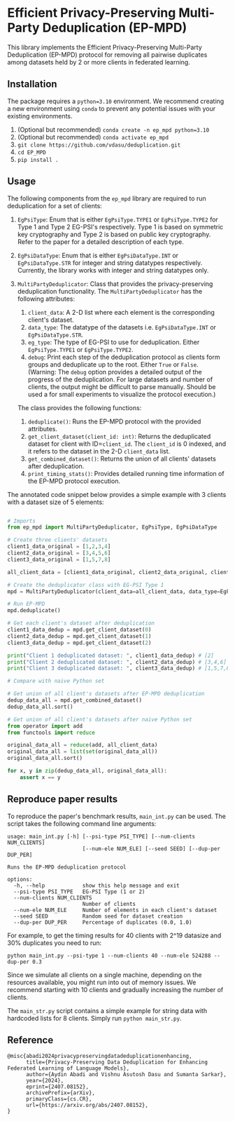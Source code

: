 # Efficient Privacy-Preserving Multi-Party Deduplication (EP-MPD)

This library implements the Efficient Privacy-Preserving Multi-Party Deduplication (EP-MPD) protocol for removing all pairwise duplicates among datasets held by 2 or more clients in federated learning.

## Installation

The package requires a `python=3.10` environment. We recommend creating a new environment using `conda` to prevent any potential issues with your existing environments.

1. (Optional but recommended) `conda create -n ep_mpd python=3.10`
2. (Optional but recommended) `conda activate ep_mpd`
3. `git clone https://github.com/vdasu/deduplication.git`
4. `cd EP_MPD`
5. `pip install .`


## Usage

The following components from the `ep_mpd` library are required to run deduplication for a set of clients:

1. `EgPsiType`: Enum that is either `EgPsiType.TYPE1` or `EgPsiType.TYPE2` for Type 1 and Type 2 EG-PSI's respectively. Type 1 is based on symmetric key cryptography and Type 2 is based on public key cryptography. Refer to the paper for a detailed description of each type. 
2. `EgPsiDataType`: Enum that is either `EgPsiDataType.INT` or `EgPsiDataType.STR` for integer and string datatypes respectively. Currently, the library works with integer and string datatypes only.
3. `MultiPartyDeduplicator`: Class that provides the privacy-preserving deduplication functionality. The `MultiPartyDeduplicator` has the following attributes:
   1. `client_data`: A 2-D list where each element is the corresponding client's dataset.
   2. `data_type`: The datatype of the datasets i.e. `EgPsiDataType.INT` or `EgPsiDataType.STR`.
   3. `eg_type`: The type of EG-PSI to use for deduplication. Either `EgPsiType.TYPE1` or `EgPsiType.TYPE2`.
   4. `debug`: Print each step of the deduplication protocol as clients form groups and deduplicate up to the root. Either `True` or `False`. (Warning: The `debug` option provides a detailed output of the progress of the deduplication. For large datasets and number of clients, the output might be difficult to parse manually. Should be used a for small experiments to visualize the protocol execution.)
  
   The class provides the following functions:
   1. `deduplicate()`: Runs the EP-MPD protocol with the provided attributes.
   2. `get_client_dataset(client_id: int)`: Returns the deduplicated dataset for client with ID=`client_id`. The `client_id` is 0 indexed, and it refers to the dataset in the 2-D `client_data` list.
   3. `get_combined_dataset()`: Returns the union of all clients' datasets after deduplication.
   4. `print_timing_stats()`: Provides detailed running time information of the EP-MPD protocol execution.

The annotated code snippet below provides a simple example with 3 clients with a dataset size of 5 elements:

```python

# Imports
from ep_mpd import MultiPartyDeduplicator, EgPsiType, EgPsiDataType

# Create three clients' datasets
client1_data_original = [1,2,3,4]
client2_data_original = [3,4,5,6]
client3_data_original = [1,5,7,8]

all_client_data = [client1_data_original, client2_data_original, client3_data_original]

# Create the deduplicator class with EG-PSI Type 1
mpd = MultiPartyDeduplicator(client_data=all_client_data, data_type=EgPsiDataType.INT, eg_type=EgPsiType.TYPE1, debug=False)

# Run EP-MPD
mpd.deduplicate()

# Get each client's dataset after deduplication
client1_data_dedup = mpd.get_client_dataset(0)
client2_data_dedup = mpd.get_client_dataset(1)
client3_data_dedup = mpd.get_client_dataset(2)

print("Client 1 deduplicated dataset: ", client1_data_dedup) # [2]
print("Client 2 deduplicated dataset: ", client2_data_dedup) # [3,4,6]
print("Client 3 deduplicated dataset: ", client3_data_dedup) # [1,5,7,8]

# Compare with naive Python set 

# Get union of all client's datasets after EP-MPD deduplication
dedup_data_all = mpd.get_combined_dataset()
dedup_data_all.sort()

# Get union of all client's datasets after naive Python set
from operator import add
from functools import reduce

original_data_all = reduce(add, all_client_data)
original_data_all = list(set(original_data_all))
original_data_all.sort()

for x, y in zip(dedup_data_all, original_data_all):
    assert x == y
```

## Reproduce paper results

To reproduce the paper's benchmark results, `main_int.py` can be used. The script takes the following command line arguments:

```
usage: main_int.py [-h] [--psi-type PSI_TYPE] [--num-clients NUM_CLIENTS]
                        [--num-ele NUM_ELE] [--seed SEED] [--dup-per DUP_PER]

Runs the EP-MPD deduplication protocol

options:
  -h, --help            show this help message and exit
  --psi-type PSI_TYPE   EG-PSI Type (1 or 2)
  --num-clients NUM_CLIENTS
                        Number of clients
  --num-ele NUM_ELE     Number of elements in each client's dataset
  --seed SEED           Random seed for dataset creation
  --dup-per DUP_PER     Percentage of duplicates (0.0, 1.0)
```

For example, to get the timing results for 40 clients with 2^19 datasize and 30% duplicates you need to run:

```
python main_int.py --psi-type 1 --num-clients 40 --num-ele 524288 --dup-per 0.3
```

Since we simulate all clients on a single machine, depending on the resources available, you might run into out of memory issues. We recommend starting with 10 clients and gradually increasing the number of clients.

The `main_str.py` script contains a simple example for string data with hardcoded lists for 8 clients. Simply run `python main_str.py`.

## Reference

```
@misc{abadi2024privacypreservingdatadeduplicationenhancing,
      title={Privacy-Preserving Data Deduplication for Enhancing Federated Learning of Language Models}, 
      author={Aydin Abadi and Vishnu Asutosh Dasu and Sumanta Sarkar},
      year={2024},
      eprint={2407.08152},
      archivePrefix={arXiv},
      primaryClass={cs.CR},
      url={https://arxiv.org/abs/2407.08152}, 
}
```
